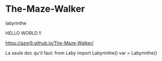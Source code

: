 # The-Maze-Walker
labyrinthe

HELLO WORLD !!

https://azor9.github.io/The-Maze-Walker/ 

La seule doc qu'il faut:
from Laby import Labyrinthe()
var = Labyrinthe()